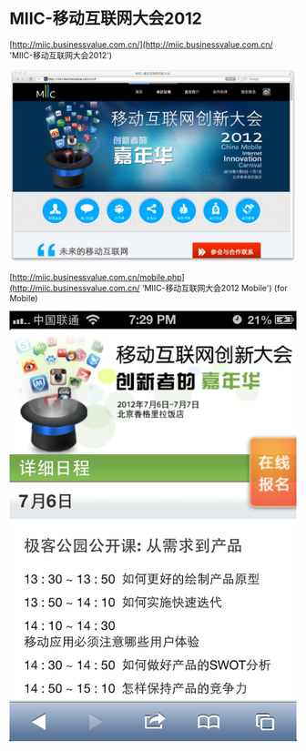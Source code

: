 MIIC-移动互联网大会2012
=========
[http://miic.businessvalue.com.cn/](http://miic.businessvalue.com.cn/ 'MIIC-移动互联网大会2012')

![MIIC](https://github.com/hzlzh/MIIC/raw/master/screenshot.png)

[http://miic.businessvalue.com.cn/mobile.php](http://miic.businessvalue.com.cn/ 'MIIC-移动互联网大会2012 Mobile') (for Mobile)

![MIIC](https://github.com/hzlzh/MIIC/raw/master/screenshot-mobile.png)